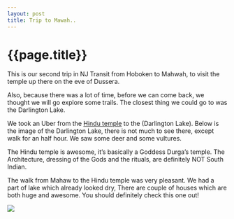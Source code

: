 ```yaml
---
layout: post
title: Trip to Mawah..
--- 
```




 {{page.title}}
======================================================




<p><p>This is our second trip in NJ Transit from Hoboken to Mahwah, to visit the temple up there on the eve of Dussera.</p>

<p>Also, because there was a lot of time, before we can come back, we thought we will go explore some trails. The closest thing we could go to was the Darlington Lake.</p>

<p>We took an Uber from the <a href="http://www.hindusamajmandir.org/">Hindu temple</a> to the (Darlington Lake). Below is the image of the Darlington Lake, there is not much to see there, except walk for an half hour. We saw some deer and some vultures.</p>

<p>The Hindu temple is awesome, it&#8217;s basically a Goddess Durga&#8217;s temple. The Architecture, dressing of the Gods and the rituals, are definitely NOT South Indian.</p>

<p>The walk from Mahaw to the Hindu temple was very pleasant. We had a part of lake which already looked dry, There are couple of houses which are both huge and awesome. You should definitely check this one out!</p></p><p></p><img src="http://40.media.tumblr.com/9a36a676cca02debe7714c4ad224e74c/tumblr_ncleanYqLo1rpvtsjo1_1280.jpg">